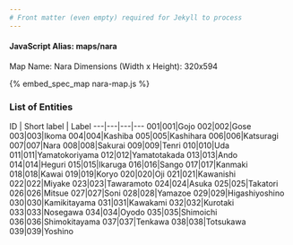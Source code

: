 ```yaml
---
# Front matter (even empty) required for Jekyll to process
---
```


#### JavaScript Alias: maps/nara

Map Name: Nara
Dimensions (Width x Height): 320x594



{% embed_spec_map nara-map.js %}

### List of Entities

ID | Short label | Label
---|---|---|---
001|001|Gojo
002|002|Gose
003|003|Ikoma
004|004|Kashiba
005|005|Kashihara
006|006|Katsuragi
007|007|Nara
008|008|Sakurai
009|009|Tenri
010|010|Uda
011|011|Yamatokoriyama
012|012|Yamatotakada
013|013|Ando
014|014|Heguri
015|015|Ikaruga
016|016|Sango
017|017|Kanmaki
018|018|Kawai
019|019|Koryo
020|020|Oji
021|021|Kawanishi
022|022|Miyake
023|023|Tawaramoto
024|024|Asuka
025|025|Takatori
026|026|Mitsue
027|027|Soni
028|028|Yamazoe
029|029|Higashiyoshino
030|030|Kamikitayama
031|031|Kawakami
032|032|Kurotaki
033|033|Nosegawa
034|034|Oyodo
035|035|Shimoichi
036|036|Shimokitayama
037|037|Tenkawa
038|038|Totsukawa
039|039|Yoshino